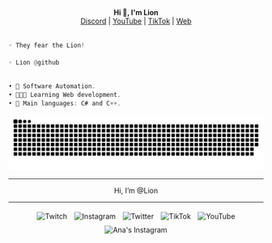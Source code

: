 <p align='center'>
  <b>Hi 👋, I'm Lion</b><br>
  <a href="https://discord.gg/stoppados">Discord</a> |
  <a href="https://www.youtube.com/channel/UCmxl6u47AZmJC1x7RC_JdCw">YouTube</a> |
  <a href="https://www.tiktok.com/@lionfivem">TikTok</a> |
   <a href="https://fir3.cc/lion7">Web</a> 



```py

◦ They fear the Lion!

◦ Lion @github

```
```csharp

• 🤖 Software Automation.
• 👨🏻‍💻 Learning Web development.
• 🌟 Main languages: C# and C++.
```

<div align="center">
  <img  src="https://github.com/1999AZZAR/1999AZZAR/blob/main/resources/img/grid-snake.svg"
       alt="snake" /></a>
</div>


--------------------------------------
										
 <p align="center"> Hi, I’m @Lion

--------------------------------------
<div align="center">
  <style>
    .icon-link {
      display: inline-block;
      margin: 5px; 
      text-decoration: none;
      border-bottom: none;
    }
  </style>

  <a class="icon-link" href="https://simpleicons.now.sh/twitch/6366f1">
    <img alt="Twitch" width="20px" src="https://simpleicons.vercel.app/twitch/6366f1" />
  </a>

  <a class="icon-link" href="https://simpleicons.vercel.app/instagram/6366f1">
    <img alt="Instagram" width="20px" src="https://simpleicons.vercel.app/instagram/6366f1" />
  </a>

  <a class="icon-link" href="https://simpleicons.vercel.app/twitter/6366f1">
    <img alt="Twitter" width="20px" src="https://simpleicons.vercel.app/twitter/6366f1" />
  </a>

  <a class="icon-link" href="https://simpleicons.vercel.app/tiktok/6366f1">
    <img alt="TikTok" width="20px" src="https://simpleicons.vercel.app/tiktok/6366f1" />
  </a>

  <a class="icon-link" href="https://simpleicons.vercel.app/youtube/6366f1">
    <img alt="YouTube" width="20px" src="https://simpleicons.vercel.app/youtube/6366f1" />
  </a>

  <a class="icon-link" href="https://instagra.com/anawhty">
    <img alt="Ana's Instagram" width="20px" src="https://simpleicons.vercel.app/instagram/6366f1" />
  </a>
</div>

